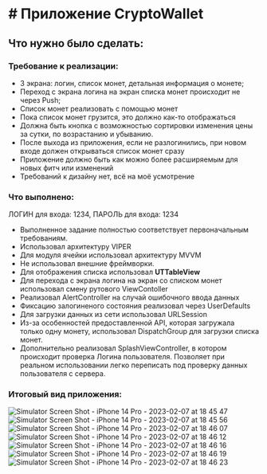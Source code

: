 # # Приложение CryptoWallet 

## Что нужно было сделать:
### Требование к реализации:
+ 3 экрана: логин, список монет, детальная информация о монете;
+ Переход с экрана логина на экран списка монет происходит не через Push;
+ Список монет реализовать с помощью монет
+ Пока список монет грузится, это должно как-то отображаться
+ Должна быть кнопка с возможностью сортировки изменения цены за сутки, по возрастанию и убыванию.
+ После выхода из приложения, если не разлогинились, при новом входе должен открываться список монет сразу
+ Приложение должно быть как можно более расширяемым для новых фитч или изменений 
+ Требований к дизайну нет, всё на моё усмотрение

### Что выполнено:
ЛОГИН для входа: 1234,
ПАРОЛЬ для входа: 1234
+ Выполненное задание полностью соответствует первоначальным требованиям.
+ Использовал архитектуру VIPER
+ Для модуля ячейки использовал архитектуру MVVM
+ Не использовал внешние фреймворки. 
+ Для отображения списка использовал **UTTableView**
+ Для перехода с экрана логина на экран со списком монет использовал смену рутового ViewContoller
+ Реализовал AlertController на случай ошибочного ввода данных
+ Фиксацию залогиненого состояния реализовал через UserDefaults
+ Для загрузки данных из сети использовал URLSession
+ Из-за особенностей предоставленной API, которая загружала только одну монету, использовал DispatchGroup для загрузки списка монет.
+ Дополнительно реализовал SplashViewController, в котором происходит проверка Логина пользователя. Позволяет при реальном использовании легко переписать под проверку данных пользователя с сервера.


### Итоговый вид приложения:

![Simulator Screen Shot - iPhone 14 Pro - 2023-02-07 at 18 45 47](https://user-images.githubusercontent.com/34001634/217297097-0b3e60fe-14c1-4119-8140-a14fd86eb8f3.png)
![Simulator Screen Shot - iPhone 14 Pro - 2023-02-07 at 18 45 56](https://user-images.githubusercontent.com/34001634/217297146-61f70c95-c592-486b-bcb8-1f93de02ac17.png)
![Simulator Screen Shot - iPhone 14 Pro - 2023-02-07 at 18 46 07](https://user-images.githubusercontent.com/34001634/217297601-36d07e5e-6af4-4d92-9ccf-e267ba9fa39c.png)
![Simulator Screen Shot - iPhone 14 Pro - 2023-02-07 at 18 46 12](https://user-images.githubusercontent.com/34001634/217297638-4ef39ae5-49aa-4395-9f3d-881342abf957.png)
![Simulator Screen Shot - iPhone 14 Pro - 2023-02-07 at 18 46 16](https://user-images.githubusercontent.com/34001634/217297660-8e2e8410-e8b1-465f-bbb4-cb39676a7ea7.png)
![Simulator Screen Shot - iPhone 14 Pro - 2023-02-07 at 18 46 19](https://user-images.githubusercontent.com/34001634/217297676-097fbb93-a519-420e-86a1-192f0f79c377.png)
![Simulator Screen Shot - iPhone 14 Pro - 2023-02-07 at 18 46 23](https://user-images.githubusercontent.com/34001634/217297700-771f3cea-8304-4f61-9210-ec102f1692b2.png)
